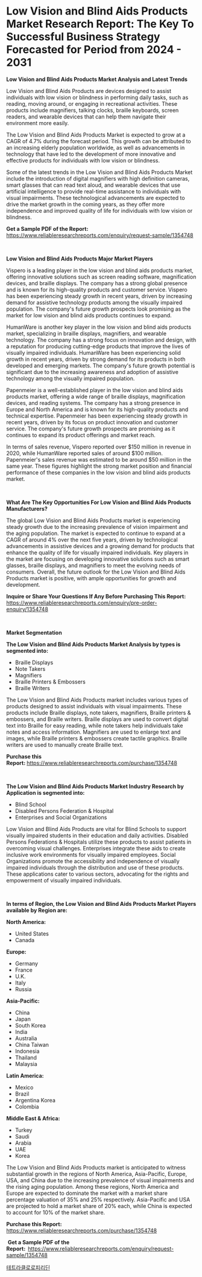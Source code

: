 <p><h1>Low Vision and Blind Aids Products Market Research Report: The Key To Successful Business Strategy Forecasted for Period from 2024 - 2031</h1></p><p><strong>Low Vision and Blind Aids Products Market Analysis and Latest Trends</strong></p>
<p><p>Low Vision and Blind Aids Products are devices designed to assist individuals with low vision or blindness in performing daily tasks, such as reading, moving around, or engaging in recreational activities. These products include magnifiers, talking clocks, braille keyboards, screen readers, and wearable devices that can help them navigate their environment more easily.</p><p>The Low Vision and Blind Aids Products Market is expected to grow at a CAGR of 4.7% during the forecast period. This growth can be attributed to an increasing elderly population worldwide, as well as advancements in technology that have led to the development of more innovative and effective products for individuals with low vision or blindness.</p><p>Some of the latest trends in the Low Vision and Blind Aids Products Market include the introduction of digital magnifiers with high definition cameras, smart glasses that can read text aloud, and wearable devices that use artificial intelligence to provide real-time assistance to individuals with visual impairments. These technological advancements are expected to drive the market growth in the coming years, as they offer more independence and improved quality of life for individuals with low vision or blindness.</p></p>
<p><strong>Get a Sample PDF of the Report:&nbsp;</strong> <a href="https://www.reliableresearchreports.com/enquiry/request-sample/1354748">https://www.reliableresearchreports.com/enquiry/request-sample/1354748</a></p>
<p>&nbsp;</p>
<p><strong>Low Vision and Blind Aids Products Major Market Players</strong></p>
<p><p>Vispero is a leading player in the low vision and blind aids products market, offering innovative solutions such as screen reading software, magnification devices, and braille displays. The company has a strong global presence and is known for its high-quality products and customer service. Vispero has been experiencing steady growth in recent years, driven by increasing demand for assistive technology products among the visually impaired population. The company's future growth prospects look promising as the market for low vision and blind aids products continues to expand.</p><p>HumanWare is another key player in the low vision and blind aids products market, specializing in braille displays, magnifiers, and wearable technology. The company has a strong focus on innovation and design, with a reputation for producing cutting-edge products that improve the lives of visually impaired individuals. HumanWare has been experiencing solid growth in recent years, driven by strong demand for its products in both developed and emerging markets. The company's future growth potential is significant due to the increasing awareness and adoption of assistive technology among the visually impaired population.</p><p>Papenmeier is a well-established player in the low vision and blind aids products market, offering a wide range of braille displays, magnification devices, and reading systems. The company has a strong presence in Europe and North America and is known for its high-quality products and technical expertise. Papenmeier has been experiencing steady growth in recent years, driven by its focus on product innovation and customer service. The company's future growth prospects are promising as it continues to expand its product offerings and market reach. </p><p>In terms of sales revenue, Vispero reported over $150 million in revenue in 2020, while HumanWare reported sales of around $100 million. Papenmeier's sales revenue was estimated to be around $50 million in the same year. These figures highlight the strong market position and financial performance of these companies in the low vision and blind aids products market.</p></p>
<p>&nbsp;</p>
<p><strong>What Are The Key Opportunities For Low Vision and Blind Aids Products Manufacturers?</strong></p>
<p><p>The global Low Vision and Blind Aids Products market is experiencing steady growth due to the increasing prevalence of vision impairment and the aging population. The market is expected to continue to expand at a CAGR of around 4% over the next five years, driven by technological advancements in assistive devices and a growing demand for products that enhance the quality of life for visually impaired individuals. Key players in the market are focusing on developing innovative solutions such as smart glasses, braille displays, and magnifiers to meet the evolving needs of consumers. Overall, the future outlook for the Low Vision and Blind Aids Products market is positive, with ample opportunities for growth and development.</p></p>
<p><strong>Inquire or Share Your Questions If Any Before Purchasing This Report:</strong> <a href="https://www.reliableresearchreports.com/enquiry/pre-order-enquiry/1354748">https://www.reliableresearchreports.com/enquiry/pre-order-enquiry/1354748</a></p>
<p>&nbsp;</p>
<p><strong>Market Segmentation</strong></p>
<p><strong>The Low Vision and Blind Aids Products Market Analysis by types is segmented into:</strong></p>
<p><ul><li>Braille Displays</li><li>Note Takers</li><li>Magnifiers</li><li>Braille Printers & Embossers</li><li>Braille Writers</li></ul></p>
<p><p>The Low Vision and Blind Aids Products market includes various types of products designed to assist individuals with visual impairments. These products include Braille displays, note takers, magnifiers, Braille printers & embossers, and Braille writers. Braille displays are used to convert digital text into Braille for easy reading, while note takers help individuals take notes and access information. Magnifiers are used to enlarge text and images, while Braille printers & embossers create tactile graphics. Braille writers are used to manually create Braille text.</p></p>
<p><strong>Purchase this Report:&nbsp;</strong><a href="https://www.reliableresearchreports.com/purchase/1354748">https://www.reliableresearchreports.com/purchase/1354748</a></p>
<p>&nbsp;</p>
<p><strong>The Low Vision and Blind Aids Products Market Industry Research by Application is segmented into:</strong></p>
<p><ul><li>Blind School</li><li>Disabled Persons Federation & Hospital</li><li>Enterprises and Social Organizations</li></ul></p>
<p><p>Low Vision and Blind Aids Products are vital for Blind Schools to support visually impaired students in their education and daily activities. Disabled Persons Federations & Hospitals utilize these products to assist patients in overcoming visual challenges. Enterprises integrate these aids to create inclusive work environments for visually impaired employees. Social Organizations promote the accessibility and independence of visually impaired individuals through the distribution and use of these products. These applications cater to various sectors, advocating for the rights and empowerment of visually impaired individuals.</p></p>
<p>&nbsp;</p>
<p><strong>In terms of Region, the Low Vision and Blind Aids Products Market Players available by Region are:</strong></p>
<p>
    <p> <strong> North America: </strong>
        <ul>
            <li>United States</li>
            <li>Canada</li>
        </ul>
        </p> 
    <p> <strong> Europe: </strong>
        <ul>
            <li>Germany</li>
            <li>France</li>
            <li>U.K.</li>
            <li>Italy</li>
            <li>Russia</li>
        </ul>
        </p> 
    <p> <strong> Asia-Pacific: </strong>
        <ul>
            <li>China</li>
            <li>Japan</li>
            <li>South Korea</li>
            <li>India</li>
            <li>Australia</li>
            <li>China Taiwan</li>
            <li>Indonesia</li>
            <li>Thailand</li>
            <li>Malaysia</li>
        </ul>
        </p> 
    <p> <strong> Latin America: </strong>
        <ul>
            <li>Mexico</li>
            <li>Brazil</li>
            <li>Argentina Korea</li>
            <li>Colombia</li>
        </ul>
        </p> 
    <p> <strong> Middle East & Africa: </strong>
        <ul>
            <li>Turkey</li>
            <li>Saudi</li>
            <li>Arabia</li>
            <li>UAE</li>
            <li>Korea</li>
        </ul>
    </p>
    </p>
<p><p>The Low Vision and Blind Aids Products market is anticipated to witness substantial growth in the regions of North America, Asia-Pacific, Europe, USA, and China due to the increasing prevalence of visual impairments and the rising aging population. Among these regions, North America and Europe are expected to dominate the market with a market share percentage valuation of 35% and 25% respectively. Asia-Pacific and USA are projected to hold a market share of 20% each, while China is expected to account for 10% of the market share.</p></p>
<p><strong>Purchase this Report: </strong><a href="https://www.reliableresearchreports.com/purchase/1354748">https://www.reliableresearchreports.com/purchase/1354748</a></p>
<p>&nbsp;<strong>Get a Sample PDF of the Report:&nbsp;&nbsp;</strong><a href="https://www.reliableresearchreports.com/enquiry/request-sample/1354748">https://www.reliableresearchreports.com/enquiry/request-sample/1354748</a></p>
<p><strong></strong></p>
<p><p><a href="https://medium.com/@witoldadamczyk1904/%ED%85%8C%ED%8A%B8%EB%9D%BC%ED%81%B4%EB%A1%9C%EB%A1%9C%ED%94%BC%EB%A6%AC%EB%94%98-%EC%8B%9C%EC%9E%A5-%EC%8B%9C%EC%9E%A5-%EC%A0%90%EC%9C%A0%EC%9C%A8-%EC%8B%9C%EC%9E%A5-%EB%8F%99%ED%96%A5-%EB%B0%8F-%EB%AF%B8%EB%9E%98-%EC%84%B1%EC%9E%A5-%ED%83%90%EA%B5%AC-faf72acf1f6d">테트라클로로피리딘</a></p></p>
